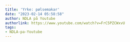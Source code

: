```yaml
---
title: 'Yrke: pølsemakar'
date: "2023-02-14 05:58:58"
author: NDLA på Youtube
authorlink: https://www.youtube.com/watch?v=FrC5PZCWxvU
tags:
- NDLA-pa-Youtube
---
```

